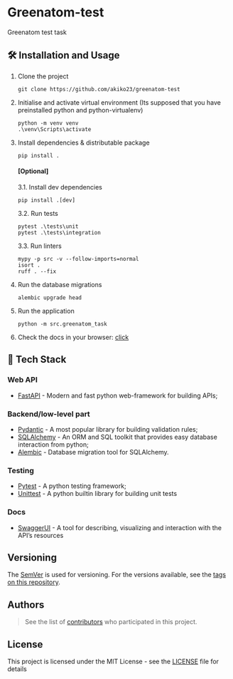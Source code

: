 # Greenatom-test

Greenatom test task


## 🛠 Installation and Usage

1. Clone the project
   ```
   git clone https://github.com/akiko23/greenatom-test
   ```

2. Initialise and activate virtual environment (Its supposed that you have preinstalled python and python-virtualenv)
    ```
    python -m venv venv
    .\venv\Scripts\activate
    ```

3. Install dependencies & distributable package
   ```
   pip install .
   ```

   #### [Optional]
   3.1. Install dev dependencies
   ```
   pip install .[dev]
   ```

   3.2. Run tests
   ```
   pytest .\tests\unit
   pytest .\tests\integration 
   ```

   3.3. Run linters
   ```
   mypy -p src -v --follow-imports=normal
   isort .
   ruff . --fix
   ```

4. Run the database migrations
   ```
   alembic upgrade head
   ```

5. Run the application
   ```
   python -m src.greenatom_task
   ```

6. Check the docs in your browser: <a href="http://localhost:8000/docs">click</a>

## 🧰 Tech Stack

### Web API

- [FastAPI](https://fastapi.tiangolo.com/) - Modern and fast python web-framework for building APIs;

### Backend/low-level part

- [Pydantic](https://docs.pydantic.dev/latest/) - A most popular library for building validation rules;
- [SQLAlchemy](https://www.sqlalchemy.org/) - An ORM and SQL toolkit that provides easy database interaction from
  python;
- [Alembic](https://alembic.sqlalchemy.org/en/latest/) - Database migration tool for SQLAlchemy.

### Testing

- [Pytest](https://docs.pytest.org) - A python testing framework;
- [Unittest](https://docs.python.org/3/library/unittest.html) - A python builtin library for building unit tests

### Docs

- [SwaggerUI](https://github.com/swagger-api/swagger-ui) - A tool for describing, visualizing and interaction with the
  API’s resources

## Versioning

The [SemVer](http://semver.org/) is used for versioning. For the versions available, see
the [tags on this repository](https://github.com/akiko23/greenatom-test/tags).

## Authors

> See the list of [contributors](https://github.com/akiko23/greenatom-test/graphs/contributors) who participated in this
> project.

## License

This project is licensed under the MIT License - see the [LICENSE](./LICENSE) file for details

